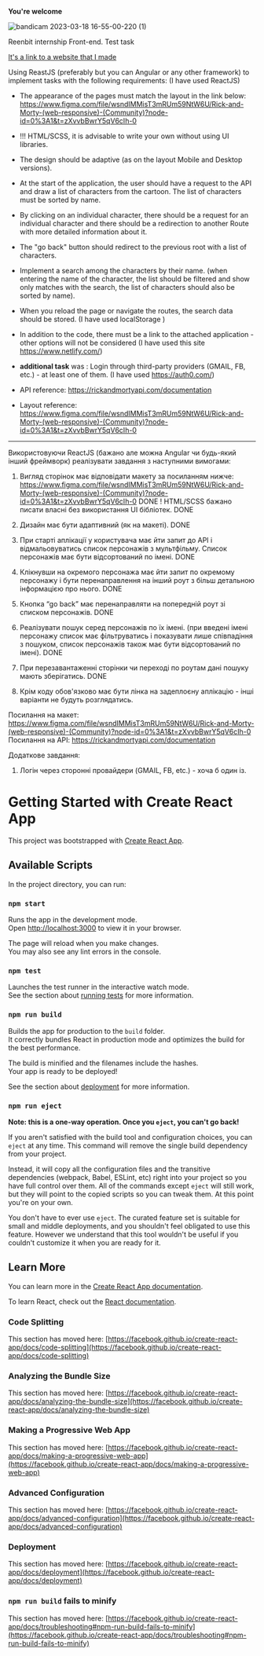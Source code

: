 **You're welcome**

![bandicam 2023-03-18 16-55-00-220 (1)](https://user-images.githubusercontent.com/79521676/226113716-8adf2663-ad4d-446e-a236-c2c5838f7ec1.gif)

Reenbit internship Front-end. Test task

[It's a link to a website that I made](https://main--trainee-reenbit-test-project.netlify.app//)

Using ReastJS (preferably but you can Angular or any other framework) to implement tasks with the following requirements: (I have used ReactJS) 

- The appearance of the pages must match the layout in the link below:
https://www.figma.com/file/wsndIMMisT3mRUm59NtW6U/Rick-and-Morty-(web-responsive)-(Community)?node-id=0%3A1&t=zXvvbBwrY5qV6cIh-0

- !!! HTML/SCSS, it is advisable to write your own without using UI libraries.

- The design should be adaptive (as on the layout Mobile and Desktop versions). 

- At the start of the application, the user should have a request to the API and draw a list of characters from the cartoon. The list of characters must be sorted by name.

- By clicking on an individual character, there should be a request for an individual character and there should be a redirection to another Route with more detailed information about it.

- The "go back" button should redirect to the previous root with a list of characters.

- Implement a search among the characters by their name. (when entering the name of the character, the list should be filtered and show only matches with the search, the list of characters should also be sorted by name).

- When you reload the page or navigate the routes, the search data should be stored. (I have used localStorage )

- In addition to the code, there must be a link to the attached application - other options will not be considered (I have used this site https://www.netlify.com/)

- **additional task** was : Login through third-party providers (GMAIL, FB, etc.) - at least one of them. (I have used https://auth0.com/) 

- API reference: https://rickandmortyapi.com/documentation

- Layout reference: https://www.figma.com/file/wsndIMMisT3mRUm59NtW6U/Rick-and-Morty-(web-responsive)-(Community)?node-id=0%3A1&t=zXvvbBwrY5qV6cIh-0

________________________________________________________


Використовуючи ReaсtJS (бажано але можна Angular чи будь-який інший фреймворк) реалізувати завдання з наступними вимогами:
1.	Вигляд сторінок має відповідати макету за посиланням нижче: https://www.figma.com/file/wsndIMMisT3mRUm59NtW6U/Rick-and-Morty-(web-responsive)-(Community)?node-id=0%3A1&t=zXvvbBwrY5qV6cIh-0
 DONE
! HTML/SCSS бажано писати власні без використання UI бібліотек. DONE
2.	Дизайн має бути адаптивний (як на макеті). DONE

3.	При старті аплікації у користувача має йти запит до API і відмальовуватись список персонажів з мультфільму. Список персонажів має бути відсортований по імені. DONE

4.	Клікнувши на окремого персонажа має йти запит по окремому персонажу і бути перенаправлення на інший роут з більш детальною інформацією про нього. DONE

5.	Кнопка “go back” має перенаправляти на попередній роут зі списком персонажів. DONE

6.	Реалізувати пошук серед персонажів по їх імені. (при введені імені персонажу список має фільтруватись і показувати лише співпадіння з пошуком, список персонажів також має бути відсортований по імені). DONE

7.	При перезавантаженні сторінки чи переході по роутам дані пошуку мають зберігатись. DONE

8.	Крім коду обов'язково має бути лінка на задеплоєну аплікацію - інші варіанти не будуть розглядатись.

Посилання на макет: https://www.figma.com/file/wsndIMMisT3mRUm59NtW6U/Rick-and-Morty-(web-responsive)-(Community)?node-id=0%3A1&t=zXvvbBwrY5qV6cIh-0
Посилання на API: https://rickandmortyapi.com/documentation

Додаткове завдання:
1.	Логін через сторонні провайдери (GMAIL, FB, etc.) - хоча б один із.



# Getting Started with Create React App

This project was bootstrapped with [Create React App](https://github.com/facebook/create-react-app).

## Available Scripts

In the project directory, you can run:

### `npm start`

Runs the app in the development mode.\
Open [http://localhost:3000](http://localhost:3000) to view it in your browser.

The page will reload when you make changes.\
You may also see any lint errors in the console.

### `npm test`

Launches the test runner in the interactive watch mode.\
See the section about [running tests](https://facebook.github.io/create-react-app/docs/running-tests) for more information.

### `npm run build`

Builds the app for production to the `build` folder.\
It correctly bundles React in production mode and optimizes the build for the best performance.

The build is minified and the filenames include the hashes.\
Your app is ready to be deployed!

See the section about [deployment](https://facebook.github.io/create-react-app/docs/deployment) for more information.

### `npm run eject`

**Note: this is a one-way operation. Once you `eject`, you can't go back!**

If you aren't satisfied with the build tool and configuration choices, you can `eject` at any time. This command will remove the single build dependency from your project.

Instead, it will copy all the configuration files and the transitive dependencies (webpack, Babel, ESLint, etc) right into your project so you have full control over them. All of the commands except `eject` will still work, but they will point to the copied scripts so you can tweak them. At this point you're on your own.

You don't have to ever use `eject`. The curated feature set is suitable for small and middle deployments, and you shouldn't feel obligated to use this feature. However we understand that this tool wouldn't be useful if you couldn't customize it when you are ready for it.

## Learn More

You can learn more in the [Create React App documentation](https://facebook.github.io/create-react-app/docs/getting-started).

To learn React, check out the [React documentation](https://reactjs.org/).

### Code Splitting

This section has moved here: [https://facebook.github.io/create-react-app/docs/code-splitting](https://facebook.github.io/create-react-app/docs/code-splitting)

### Analyzing the Bundle Size

This section has moved here: [https://facebook.github.io/create-react-app/docs/analyzing-the-bundle-size](https://facebook.github.io/create-react-app/docs/analyzing-the-bundle-size)

### Making a Progressive Web App

This section has moved here: [https://facebook.github.io/create-react-app/docs/making-a-progressive-web-app](https://facebook.github.io/create-react-app/docs/making-a-progressive-web-app)

### Advanced Configuration

This section has moved here: [https://facebook.github.io/create-react-app/docs/advanced-configuration](https://facebook.github.io/create-react-app/docs/advanced-configuration)

### Deployment

This section has moved here: [https://facebook.github.io/create-react-app/docs/deployment](https://facebook.github.io/create-react-app/docs/deployment)

### `npm run build` fails to minify

This section has moved here: [https://facebook.github.io/create-react-app/docs/troubleshooting#npm-run-build-fails-to-minify](https://facebook.github.io/create-react-app/docs/troubleshooting#npm-run-build-fails-to-minify)
